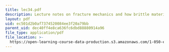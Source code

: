 ```yaml
---
title: lec34.pdf
description: Lecture notes on fracture mechanics and how brittle materials fail.
layout: pdf
uid: ec501d2b0af7374520084ee3f20a79bb
parent_uid: dec40ff4e8ca636fc6dbd88880914a96
file_type: application/pdf
file_location: >-
  https://open-learning-course-data-production.s3.amazonaws.com/1-050-engineering-mechanics-i-fall-2007/ec501d2b0af7374520084ee3f20a79bb_lec34.pdf
---
```

